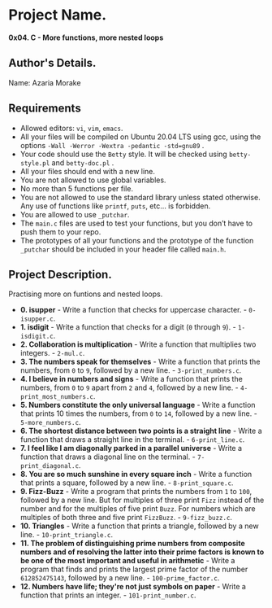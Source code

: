 # Project Name.
**0x04. C - More functions, more nested loops**

## Author's Details.
Name: Azaria Morake

##  Requirements
*   Allowed editors: `vi`, `vim`, `emacs`.
*   All your files will be compiled on Ubuntu 20.04 LTS using gcc, using the options `-Wall -Werror -Wextra -pedantic -std=gnu89` .
*   Your code should use the `Betty` style. It will be checked using `betty-style.pl` and `betty-doc.pl` .
*   All your files should end with a new line.
*   You are not allowed to use global variables.
*   No more than 5 functions per file.
*   You are not allowed to use the standard library unless stated otherwise. Any use of functions like  `printf`, `puts`, etc… is forbidden.
*   You are allowed to use `_putchar`.
*   The `main.c` files are used to test your functions, but you don’t have to push them to your repo.
*   The prototypes of all your functions and the prototype of the function `_putchar` should be included in your header file called `main.h`.

## Project Description.
Practising more on funtions and nested loops.

* **0. isupper** - Write a function that checks for uppercase character. - `0-isupper.c`.
* **1. isdigit** - Write a function that checks for a digit (`0` through `9`). - `1-isdigit.c`.
* **2. Collaboration is multiplication** - Write a function that multiplies two integers. - `2-mul.c`.
* **3. The numbers speak for themselves** - Write a function that prints the numbers, from `0` to `9`, followed by a new line. - `3-print_numbers.c`.
* **4. I believe in numbers and signs** - Write a function that prints the numbers, from `0` to `9` apart from `2` and `4`, followed by a new line. - `4-print_most_numbers.c`.
* **5. Numbers constitute the only universal language** - Write a function that prints 10 times the numbers, from `0` to `14`, followed by a new line. - `5-more_numbers.c`.
* **6. The shortest distance between two points is a straight line** - Write a function that draws a straight line in the terminal. - `6-print_line.c`.
* **7. I feel like I am diagonally parked in a parallel universe** - Write a function that draws a diagonal line on the terminal. - `7-print_diagonal.c`.
* **8. You are so much sunshine in every square inch** - Write a function that prints a square, followed by a new line. - `8-print_square.c`.
* **9. Fizz-Buzz** - Write a program that prints the numbers from `1` to `100`, followed by a new line. But for multiples of three print `Fizz` instead of the number and for the multiples of five print `Buzz`. For numbers which are multiples of both three and five print `FizzBuzz`. - `9-fizz_buzz.c`.
* **10. Triangles** - Write a function that prints a triangle, followed by a new line. - `10-print_triangle.c`.
* **11. The problem of distinguishing prime numbers from composite numbers and of resolving the latter into their prime factors is known to be one of the most important and useful in arithmetic** - Write a program that finds and prints the largest prime factor of the number `612852475143`, followed by a new line. - `100-prime_factor.c`.
* **12. Numbers have life; they're not just symbols on paper** - Write a function that prints an integer. - `101-print_number.c`.

